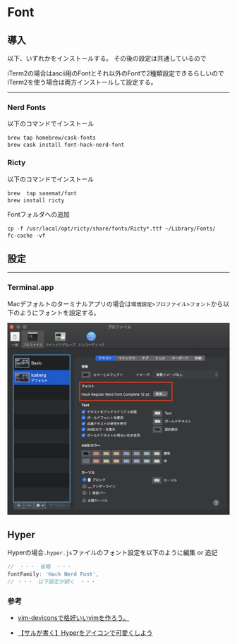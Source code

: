 # Font

## 導入

以下、いずれかをインストールする。
その後の設定は共通しているので

iTerm2の場合はascii用のFontとそれ以外のFontで2種類設定できるらしいのでiTerm2を使う場合は両方インストールして設定する。

---

### Nerd Fonts

以下のコマンドでインストール

```shell
brew tap homebrew/cask-fonts
brew cask install font-hack-nerd-font
```

### Ricty

以下のコマンドでインストール

```shell
brew  tap sanemat/font
brew install ricty
```

Fontフォルダへの追加

```shell
cp -f /usr/local/opt/ricty/share/fonts/Ricty*.ttf ~/Library/Fonts/
fc-cache -vf
```

## 設定

---

### Terminal.app

Macデフォルトのターミナルアプリの場合は`環境設定>プロファイル>フォント`から以下のようにフォントを設定する。

![profile-font](profile-font.png)

## Hyper

Hyperの場合`.hyper.js`ファイルのフォント設定を以下のように編集 or 追記

```js
//　・・・　省略　・・・
fontFamily: 'Hack Nerd Font',
// ・・・　以下設定が続く　・・・
```

### 参考

- [vim-deviconsで格好いいvimを作ろう。](https://qiita.com/park-jh/items/4358d2d33a78ec0a2b5c)

- [【サルが書く】Hyperをアイコンで可愛くしよう](https://qiita.com/hajime_shoji/items/c5b239f30a742f0e98d7#%E3%82%A2%E3%82%A4%E3%82%B3%E3%83%B3%E3%82%92%E8%A1%A8%E7%A4%BA%E3%81%99%E3%82%8B%E3%81%9F%E3%82%81%E3%81%ABfont%E3%82%92%E5%85%A5%E3%82%8C%E3%82%8B)
